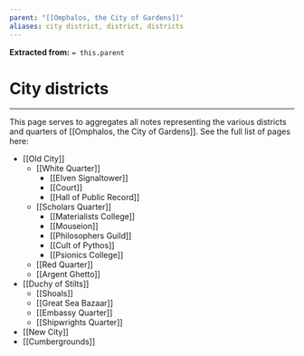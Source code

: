 ```yaml
---
parent: "[[Omphalos, the City of Gardens]]"
aliases: city district, district, districts
---
```

**Extracted from:** `= this.parent`
# City districts

---

This page serves to aggregates all notes representing the various districts and quarters of [[Omphalos, the City of Gardens]]. See the full list of pages here:
- [[Old City]]
	- [[White Quarter]]
		- [[Elven Signaltower]]
		- [[Court]]
		- [[Hall of Public Record]]
	- [[Scholars Quarter]]
		- [[Materialists College]]
		- [[Mouseion]]
		- [[Philosophers Guild]]
		- [[Cult of Pythos]]
		- [[Psionics College]]
	- [[Red Quarter]]
	- [[Argent Ghetto]]
- [[Duchy of Stilts]]
	- [[Shoals]]
	- [[Great Sea Bazaar]]
	- [[Embassy Quarter]]
	- [[Shipwrights Quarter]]
- [[New City]]
- [[Cumbergrounds]]